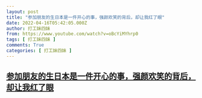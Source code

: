 ```yaml
---
layout: post
title: "参加朋友的生日本是一件开心的事，强颜欢笑的背后，却让我红了眼"
date: 2022-04-16T05:42:05.000Z
author: 打工妹四妹
from: https://www.youtube.com/watch?v=oBcYiMYhrp0
tags: [ 打工妹四妹 ]
comments: True
categories: [ 打工妹四妹 ]
---
```

<!--1650087725000-->
[参加朋友的生日本是一件开心的事，强颜欢笑的背后，却让我红了眼](https://www.youtube.com/watch?v=oBcYiMYhrp0)
------

<div>

</div>
